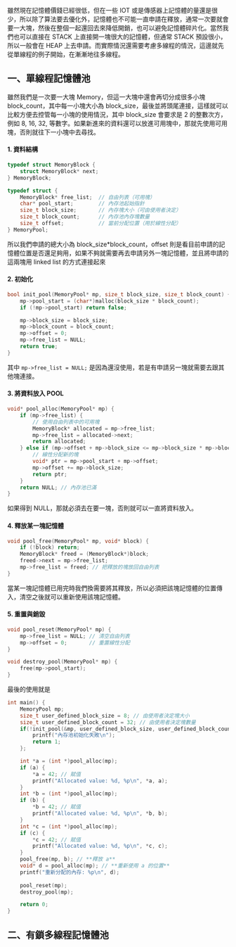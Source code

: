 雖然現在記憶體價錢已經很低，但在一些 IOT 或是傳感器上記憶體的量還是很少，所以除了算法要去優化外，記憶體也不可能一直申請在釋放，通常一次要就會要一大塊，然後在整個一起還回去來降低開銷，也可以避免記憶體碎片化。當然我們也可以直接在 STACK 上直接開一塊很大的記憶體，但通常 STACK 預設很小，所以一般會在 HEAP 上去申請。而實際情況還需要考慮多線程的情況，這邊就先從單線程的例子開始，在漸漸地往多線程。
 
## 一、單線程記憶體池
雖然我們是一次要一大塊 Memory，但這一大塊中還會再切分成很多小塊 block_count，其中每一小塊大小為 block_size，最後並將頭尾連接，這樣就可以比較方便去控管每一小塊的使用情況，其中 block_size 會要求是 2 的整數次方，例如 8, 16, 32, 等數字。如果新進來的資料還可以放進可用塊中，那就先使用可用塊，否則就往下一小塊中去尋找。
#### 1. 資料結構
```C
typedef struct MemoryBlock {
    struct MemoryBlock* next;
} MemoryBlock;

typedef struct {
    MemoryBlock* free_list;  // 自由列表（可用塊）
    char* pool_start;        // 內存池起始指針
    size_t block_size;       // 內存塊大小（可由使用者決定）
    size_t block_count;      // 內存池內存塊數量
    size_t offset;           // 當前分配位置（用於線性分配）
} MemoryPool;
```
所以我們申請的總大小為 block_size*block_count，offset 則是看目前申請的記憶體位置是否還足夠用，如果不夠就需要再去申請另外一塊記憶體，並且將申請的這兩塊用 linked list 的方式連接起來
#### 2. 初始化
```C
bool init_pool(MemoryPool* mp, size_t block_size, size_t block_count) {
    mp->pool_start = (char*)malloc(block_size * block_count);
    if (!mp->pool_start) return false;

    mp->block_size = block_size;
    mp->block_count = block_count;
    mp->offset = 0;
    mp->free_list = NULL;
    return true;
}
```
其中 ```mp->free_list = NULL;``` 是因為還沒使用，若是有申請另一塊就需要去跟其他塊連接。
#### 3. 將資料放入 POOL
```C
void* pool_alloc(MemoryPool* mp) {
    if (mp->free_list) {
        // 使用自由列表中的可用塊
        MemoryBlock* allocated = mp->free_list;
        mp->free_list = allocated->next;
        return allocated;
    } else if (mp->offset + mp->block_size <= mp->block_size * mp->block_count) {
        // 線性分配新的塊
        void* ptr = mp->pool_start + mp->offset;
        mp->offset += mp->block_size;
        return ptr;
    }
    return NULL; // 內存池已滿
}
```
如果得到 NULL，那就必須去在要一塊，否則就可以一直將資料放入。
#### 4. 釋放某一塊記憶體
```C
void pool_free(MemoryPool* mp, void* block) {
    if (!block) return;
    MemoryBlock* freed = (MemoryBlock*)block;
    freed->next = mp->free_list;
    mp->free_list = freed; // 把釋放的塊放回自由列表
}
```
當某一塊記憶體已用完時我們換需要將其釋放，所以必須把該塊記憶體的位置傳入，清空之後就可以重新使用該塊記憶體。
#### 5. 重置與銷毀
```C
void pool_reset(MemoryPool* mp) {
    mp->free_list = NULL; // 清空自由列表
    mp->offset = 0;       // 重置線性分配
}

void destroy_pool(MemoryPool* mp) {
    free(mp->pool_start);
}
```
最後的使用就是
```C
int main() {
    MemoryPool mp;
    size_t user_defined_block_size = 8; // 由使用者決定塊大小
    size_t user_defined_block_count = 32; // 由使用者決定塊數量
    if(!init_pool(&mp, user_defined_block_size, user_defined_block_count)) {
        printf("內存池初始化失敗\n");
        return 1;
    };

    int *a = (int *)pool_alloc(mp);
    if (a) {
        *a = 42; // 賦值
        printf("Allocated value: %d, %p\n", *a, a);
    }
    int *b = (int *)pool_alloc(mp);
    if (b) {
        *b = 42; // 賦值
        printf("Allocated value: %d, %p\n", *b, b);
    }
    int *c = (int *)pool_alloc(mp);
    if (c) {
        *c = 42; // 賦值
        printf("Allocated value: %d, %p\n", *c, c);
    }
    pool_free(mp, b); // **釋放 a**
    void* d = pool_alloc(mp); // **重新使用 a 的位置**
    printf("重新分配的內存: %p\n", d);
    
    pool_reset(mp);
    destroy_pool(mp);

    return 0;
}
```
## 二、有鎖多線程記憶體池
